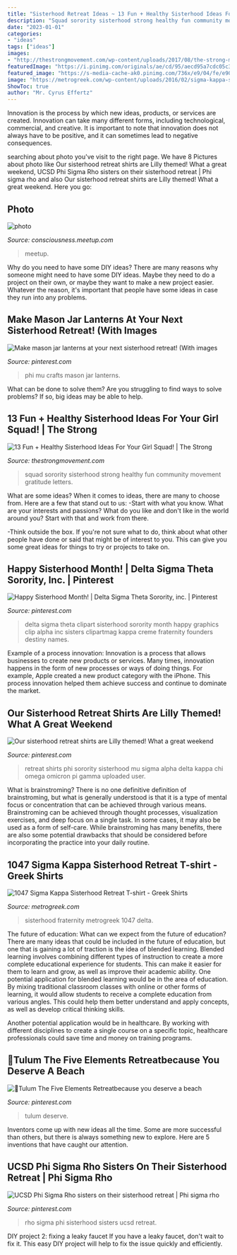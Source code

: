 ```yaml
---
title: "Sisterhood Retreat Ideas ~ 13 Fun + Healthy Sisterhood Ideas For Your Girl Squad!"
description: "Squad sorority sisterhood strong healthy fun community movement gratitude letters"
date: "2023-01-01"
categories:
- "ideas"
tags: ["ideas"]
images:
- "http://thestrongmovement.com/wp-content/uploads/2017/08/the-strong-movement-strong-girl-sisterhood-community-squad-sorority-retreat-healthy-wellness-5-min.jpg"
featuredImage: "https://i.pinimg.com/originals/ae/cd/95/aecd95a7cdc05c37b2e8fbf9b56eb8fb.jpg"
featured_image: "https://s-media-cache-ak0.pinimg.com/736x/e9/04/fe/e904fec6d0d32822ebc2d4a0feb12349.jpg"
image: "https://metrogreek.com/wp-content/uploads/2016/02/sigma-kappa-sisterhood-retreat-t-shirt-1.jpg"
ShowToc: true
author: "Mr. Cyrus Effertz"
---
```



Innovation is the process by which new ideas, products, or services are created. Innovation can take many different forms, including technological, commercial, and creative. It is important to note that innovation does not always have to be positive, and it can sometimes lead to negative consequences.

	

		
searching about photo you've visit to the right page. We have 8 Pictures about photo like Our sisterhood retreat shirts are Lilly themed! What a great weekend, UCSD Phi Sigma Rho sisters on their sisterhood retreat | Phi sigma rho and also Our sisterhood retreat shirts are Lilly themed! What a great weekend. Here you go:
		
    
## Photo

<img loading=lazy src="http://photos2.meetupstatic.com/photos/event/2/0/8/c/global_305648332.jpeg" onerror="this.onerror=null;this.src='https://tse1.mm.bing.net/th?id=OIP.AqRnXTOO7Xgxd2DPPTwOsAAAAA&amp;pid=15.1';" alt="photo">

_Source: consciousness.meetup.com_

>meetup. 

	

Why do you need to have some DIY ideas?
There are many reasons why someone might need to have some DIY ideas. Maybe they need to do a project on their own, or maybe they want to make a new project easier. Whatever the reason, it's important that people have some ideas in case they run into any problems.

    
## Make Mason Jar Lanterns At Your Next Sisterhood Retreat! (With Images

<img loading=lazy src="https://i.pinimg.com/originals/67/dc/fb/67dcfbed010baf95dd365c1fafc8f5df.jpg" onerror="this.onerror=null;this.src='https://tse4.mm.bing.net/th?id=OIP.fQQ1ghA3-UtrEJCFfvJ3jgHaJ6&amp;pid=15.1';" alt="Make mason jar lanterns at your next sisterhood retreat! (With images">

_Source: pinterest.com_

>phi mu crafts mason jar lanterns. 

	

What can be done to solve them?
Are you struggling to find ways to solve problems? If so, big ideas may be able to help.

    
## 13 Fun + Healthy Sisterhood Ideas For Your Girl Squad! | The Strong

<img loading=lazy src="http://thestrongmovement.com/wp-content/uploads/2017/08/the-strong-movement-strong-girl-sisterhood-community-squad-sorority-retreat-healthy-wellness-5-min.jpg" onerror="this.onerror=null;this.src='https://tse2.mm.bing.net/th?id=OIP.Um2MmZURl3eRI1f1JWK0yAHaE8&amp;pid=15.1';" alt="13 Fun + Healthy Sisterhood Ideas For Your Girl Squad! | The Strong">

_Source: thestrongmovement.com_

>squad sorority sisterhood strong healthy fun community movement gratitude letters. 

	

What are some ideas?
When it comes to ideas, there are many to choose from. Here are a few that stand out to us:
-Start with what you know. What are your interests and passions? What do you like and don't like in the world around you? Start with that and work from there.

-Think outside the box. If you're not sure what to do, think about what other people have done or said that might be of interest to you. This can give you some great ideas for things to try or projects to take on.

    
## Happy Sisterhood Month! | Delta Sigma Theta Sorority, Inc. | Pinterest

<img loading=lazy src="https://s-media-cache-ak0.pinimg.com/736x/e9/04/fe/e904fec6d0d32822ebc2d4a0feb12349.jpg" onerror="this.onerror=null;this.src='https://tse1.mm.bing.net/th?id=OIP.aZf219FuXz6-vyrbZZ91yAHaIS&amp;pid=15.1';" alt="Happy Sisterhood Month! | Delta Sigma Theta Sorority, inc. | Pinterest">

_Source: pinterest.com_

>delta sigma theta clipart sisterhood sorority month happy graphics clip alpha inc sisters clipartmag kappa creme fraternity founders destiny names. 

	

Example of a process innovation:
Innovation is a process that allows businesses to create new products or services. Many times, innovation happens in the form of new processes or ways of doing things. For example, Apple created a new product category with the iPhone. This process innovation helped them achieve success and continue to dominate the market.

    
## Our Sisterhood Retreat Shirts Are Lilly Themed! What A Great Weekend

<img loading=lazy src="https://i.pinimg.com/originals/f7/ab/fe/f7abfef8bae174fdd9191a365dda8b3e.jpg" onerror="this.onerror=null;this.src='https://tse2.mm.bing.net/th?id=OIP.dF9gJJuj9anFNocNs0LCqQHaHa&amp;pid=15.1';" alt="Our sisterhood retreat shirts are Lilly themed! What a great weekend">

_Source: pinterest.com_

>retreat shirts phi sorority sisterhood mu sigma alpha delta kappa chi omega omicron pi gamma uploaded user. 

	

What is brainstroming?
There is no one definitive definition of brainstroming, but what is generally understood is that it is a type of mental focus or concentration that can be achieved through various means. Brainstroming can be achieved through thought processes, visualization exercises, and deep focus on a single task. In some cases, it may also be used as a form of self-care. While brainstroming has many benefits, there are also some potential drawbacks that should be considered before incorporating the practice into your daily routine.

    
## 1047 Sigma Kappa Sisterhood Retreat T-shirt - Greek Shirts

<img loading=lazy src="https://metrogreek.com/wp-content/uploads/2016/02/sigma-kappa-sisterhood-retreat-t-shirt-1.jpg" onerror="this.onerror=null;this.src='https://tse1.mm.bing.net/th?id=OIP.SOCPAThjVO7y1HjSCAcchgHaJK&amp;pid=15.1';" alt="1047 Sigma Kappa Sisterhood Retreat T-shirt - Greek Shirts">

_Source: metrogreek.com_

>sisterhood fraternity metrogreek 1047 delta. 

	

The future of education: What can we expect from the future of education?
There are many ideas that could be included in the future of education, but one that is gaining a lot of traction is the idea of blended learning. Blended learning involves combining different types of instruction to create a more complete educational experience for students. This can make it easier for them to learn and grow, as well as improve their academic ability.
One potential application for blended learning would be in the area of education. By mixing traditional classroom classes with online or other forms of learning, it would allow students to receive a complete education from various angles. This could help them better understand and apply concepts, as well as develop critical thinking skills.

Another potential application would be in healthcare. By working with different disciplines to create a single course on a specific topic, healthcare professionals could save time and money on training programs.

    
## 📍Tulum The Five Elements Retreatbecause You Deserve A Beach

<img loading=lazy src="https://i.pinimg.com/originals/79/cf/6c/79cf6cf86eac396c291ff994ce05519d.jpg" onerror="this.onerror=null;this.src='https://tse3.mm.bing.net/th?id=OIP.PYHHx6WKFgq7hjOtGiFvIwHaHa&amp;pid=15.1';" alt="📍Tulum The Five Elements Retreatbecause you deserve a beach">

_Source: pinterest.com_

>tulum deserve. 

	

Inventors come up with new ideas all the time. Some are more successful than others, but there is always something new to explore. Here are 5 inventions that have caught our attention.

    
## UCSD Phi Sigma Rho Sisters On Their Sisterhood Retreat | Phi Sigma Rho

<img loading=lazy src="https://i.pinimg.com/originals/ae/cd/95/aecd95a7cdc05c37b2e8fbf9b56eb8fb.jpg" onerror="this.onerror=null;this.src='https://tse3.mm.bing.net/th?id=OIP.sHm-p8gIVIiKJZVqulqa3gHaFx&amp;pid=15.1';" alt="UCSD Phi Sigma Rho sisters on their sisterhood retreat | Phi sigma rho">

_Source: pinterest.com_

>rho sigma phi sisterhood sisters ucsd retreat. 

	

DIY project 2: fixing a leaky faucet
If you have a leaky faucet, don't wait to fix it. This easy DIY project will help to fix the issue quickly and efficiently.

